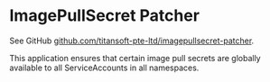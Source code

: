 # ImagePullSecret Patcher

See GitHub [github.com/titansoft-pte-ltd/imagepullsecret-patcher](https://github.com/titansoft-pte-ltd/imagepullsecret-patcher/tree/master).

This application ensures that certain image pull secrets are globally available to all ServiceAccounts in all
namespaces.
